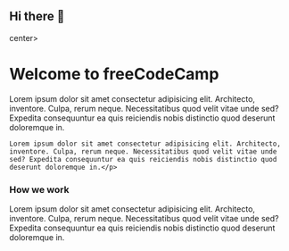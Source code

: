 ## Hi there 👋
center>
  <h1> Welcome to freeCodeCamp </h1>

  <p>Lorem ipsum dolor sit amet consectetur adipisicing elit. Architecto, inventore. Culpa, rerum neque. Necessitatibus quod velit vitae unde sed? Expedita consequuntur ea quis reiciendis nobis distinctio quod deserunt doloremque in.

    Lorem ipsum dolor sit amet consectetur adipisicing elit. Architecto, inventore. Culpa, rerum neque. Necessitatibus quod velit vitae unde sed? Expedita consequuntur ea quis reiciendis nobis distinctio quod deserunt doloremque in.</p>

  <h3>How we work</h3>

  <p>Lorem ipsum dolor sit amet consectetur adipisicing elit. Architecto, inventore. Culpa, rerum neque. Necessitatibus quod velit vitae unde sed? Expedita consequuntur ea quis reiciendis nobis distinctio quod deserunt doloremque in.</p>
</center>

<!--
**RafaMej/RafaMej** is a ✨ _special_ ✨ repository because its `README.md` (this file) appears on your GitHub profile.

Here are some ideas to get you started:

- 🔭 I’m currently working on ...
- 🌱 I’m currently learning ...
- 👯 I’m looking to collaborate on ...
- 🤔 I’m looking for help with ...
- 💬 Ask me about ...
- 📫 How to reach me: ...
- 😄 Pronouns: ...
- ⚡ Fun fact: ...
-->
